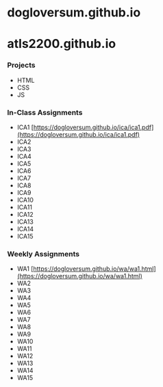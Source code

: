 # dogloversum.github.io

# atls2200.github.io
### **Projects**

* HTML
* CSS
* JS

### **In-Class Assignments**

+ ICA1
    [https://dogloversum.github.io/ica/ica1.pdf](https://dogloversum.github.io/ica/ica1.pdf)
+ ICA2
+ ICA3
+ ICA4
+ ICA5
+ ICA6
+ ICA7
+ ICA8
+ ICA9
+ ICA10
+ ICA11
+ ICA12
+ ICA13
+ ICA14
+ ICA15

### **Weekly Assignments**

- WA1
    [https://dogloversum.github.io/wa/wa1.html](https://dogloversum.github.io/wa/wa1.html)
- WA2
- WA3
- WA4
- WA5
- WA6
- WA7
- WA8
- WA9
- WA10
- WA11
- WA12
- WA13
- WA14
- WA15




